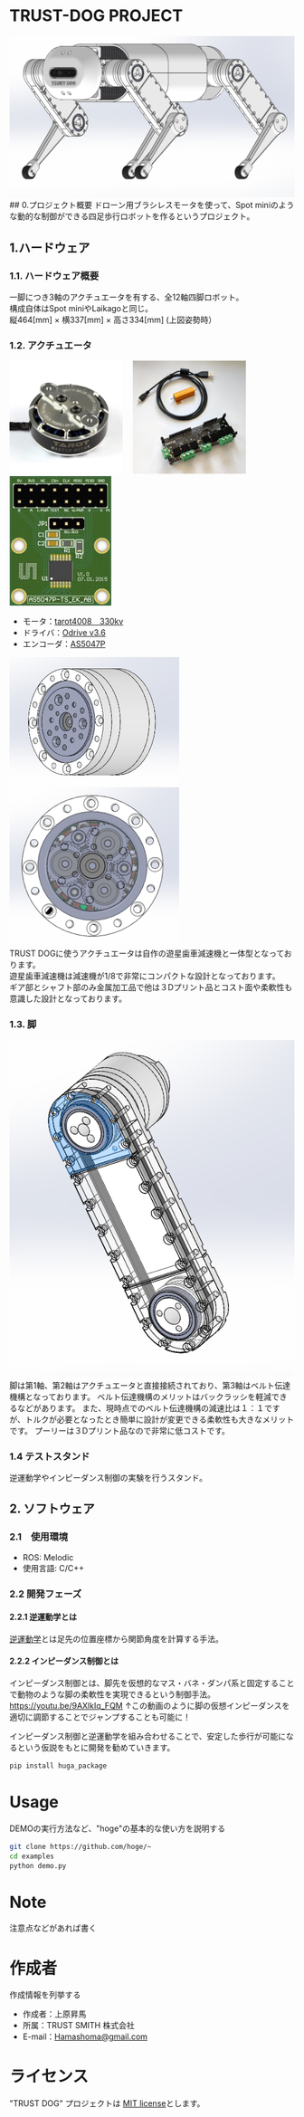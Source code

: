 # TRUST-DOG PROJECT
 <img width="" alt="trust_dog" src="https://github.com/Ohaginia/TRUST-DOG/blob/master/docs/images/trust_dog1.PNG?raw=true"> 
## 0.プロジェクト概要
ドローン用ブラシレスモータを使って、Spot miniのような動的な制御ができる四足歩行ロボットを作るというプロジェクト。

## 1.ハードウェア
### 1.1. ハードウェア概要

一脚につき3軸のアクチュエータを有する、全12軸四脚ロボット。  
構成自体はSpot miniやLaikagoと同じ。  
縦464[mm] × 横337[mm] × 高さ334[mm] (上図姿勢時）

### 1.2. アクチュエータ
 <img width="200" alt="tarot4008" src="https://github.com/Ohaginia/TRUST-DOG/blob/master/docs/images/tarot4008.jpg?raw=true"> 　<img width="200" alt="ODrive" src="https://github.com/Ohaginia/TRUST-DOG/blob/master/docs/images/odrive.jpg?raw=true">  <img width="180" alt="AS5047P" src="https://github.com/Ohaginia/TRUST-DOG/blob/master/docs/images/AS5047P.jpeg?raw=true">  

+ モータ：[tarot4008　330kv](https://www.aliexpress.com/i/32697306634.html)
+ ドライバ：[Odrive v3.6](https://odriverobotics.com/)  
+ エンコーダ：[AS5047P](https://www.mouser.jp/ProductDetail/ams/AS5047P-TS_EK_AB?qs=Rt6VE0PE%2FOfJKFTMKo%252BL0Q%3D%3D)  

<img width="300" alt="actuator1" src="https://github.com/Ohaginia/TRUST-DOG/blob/master/docs/images/actuator_tsd.PNG?raw=true">   <img width="300" alt="acuator2" src="https://github.com/Ohaginia/TRUST-DOG/blob/master/docs/images/actuator2_tsd.PNG?raw=true">  
TRUST DOGに使うアクチュエータは自作の遊星歯車減速機と一体型となっております。  
遊星歯車減速機は減速機が1/8で非常にコンパクトな設計となっております。  
ギア部とシャフト部のみ金属加工品で他は３Dプリント品とコスト面や柔軟性も意識した設計となっております。

### 1.3. 脚
<img width="" alt="acuator2" src="https://github.com/Ohaginia/TRUST-DOG/blob/master/docs/images/leg_tsd.PNG?raw=true">    
脚は第1軸、第2軸はアクチュエータと直接接続されており、第3軸はベルト伝達機構となっております。  
ベルト伝達機構のメリットはバックラッシを軽減できるなどがあります。  
また、現時点でのベルト伝達機構の減速比は１：１ですが、トルクが必要となったとき簡単に設計が変更できる柔軟性も大きなメリットです。  
プーリーは３Dプリント品なので非常に低コストです。

### 1.4 テストスタンド
逆運動学やインピーダンス制御の実験を行うスタンド。

## 2. ソフトウェア
### 2.1　使用環境
+ ROS: Melodic
+ 使用言語: C/C++

### 2.2 開発フェーズ


#### 2.2.1 逆運動学とは
[逆運動学](https://en.wikipedia.org/wiki/Inverse_kinematics)とは足先の位置座標から関節角度を計算する手法。


#### 2.2.2 インピーダンス制御とは
インピーダンス制御とは、脚先を仮想的なマス・バネ・ダンパ系と固定することで動物のような脚の柔軟性を実現できるという制御手法。
https://youtu.be/9AXlkIq_FQM
↑この動画のように脚の仮想インピーダンスを適切に調節することでジャンプすることも可能に！

インピーダンス制御と逆運動学を組み合わせることで、安定した歩行が可能になるという仮説をもとに開発を勧めていきます。



```bash
pip install huga_package
```

# Usage

DEMOの実行方法など、"hoge"の基本的な使い方を説明する

```bash
git clone https://github.com/hoge/~
cd examples
python demo.py
```

# Note

注意点などがあれば書く

# 作成者

作成情報を列挙する

* 作成者：上原昇馬
* 所属：TRUST SMITH 株式会社
* E-mail：Hamashoma@gmail.com

# ライセンス

"TRUST DOG" プロジェクトは [MIT license](https://en.wikipedia.org/wiki/MIT_License)とします。
